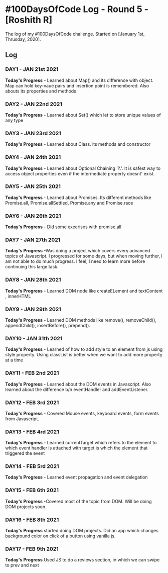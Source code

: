 # #100DaysOfCode Log - Round 5 - [Roshith R]

The log of my #100DaysOfCode challenge. Started on [January 1st, Thrusday, 2020].

## Log

### DAY1 - JAN 21st 2021

**Today's Progress** - Learned about Map() and its difference with object. Map can hold key-vaue pairs and insertion point is remembered. Also abouts its properties and methods

### DAY2 - JAN 22nd 2021

**Today's Progress** - Learned about Set() which let to store unique values of any type

### DAY3 - JAN 23rd 2021

**Today's Progress** - Learned about Class. its methods and constructor

### DAY4 - JAN 24th 2021

**Today's Progress** - Learned about Optional Chaining '?.'. It is safest way to access object properties even if the intermediate property doesnt' exist. 

### DAY5 - JAN 25th 2021

**Today's Progress** - Learned about Promises. Its different methods like Promise.all, Promise.allSettled, Promise.any and Promise.race

### DAY6 - JAN 26th 2021

**Today's Progress** - Did some execrises with promise.all

### DAY7 - JAN 27th 2021

**Today's Progress** -Was doing a project which covers every advanced topics of Javascript. I progressed for some days, but when moving further, I am not able to do much progress. I feel, I need to learn more before continuing this large task. 

### DAY8 - JAN 28th 2021

**Today's Progress** - Learned DOM node like createELement and textContent , innerHTML

### DAY9 - JAN 29th 2021

**Today's Progress** - Learned DOM methods like remove(), removeChild(), appendChild(), insertBefore(), prepend().

### DAY10 - JAN 31th 2021

**Today's Progress** - Learned of how to add style to an element from js using style property. Using classList is better when we want to add more property at a time

### DAY11 - FEB 2nd 2021

**Today's Progress** - Learned about the DOM events in Javascript. Also learned about the difference b/n eventHandler and addEventListener.
### DAY12 - FEB 3rd 2021

**Today's Progress** - Covered Mouse events, keyboard events, form events from Javascript.

### DAY13 - FEB 4rd 2021

**Today's Progress** - Learned currentTarget which refers to the element to which event handler is attached with target is which the element that triggered the event

### DAY14 - FEB 5rd 2021

**Today's Progress** - Learned event propagation and event delegation

### DAY15 - FEB 6th 2021

**Today's Progress** -Covered most of the topic from DOM. Will be doing DOM projects soon.

### DAY16 - FEB 8th 2021

**Today's Progress** started doing DOM projects. Did an app which changes background color on click of a button using vanilla js.
### DAY17 - FEB 9th 2021

**Today's Progress** Used JS to do a reviews section, in which we can swipe to prev and next